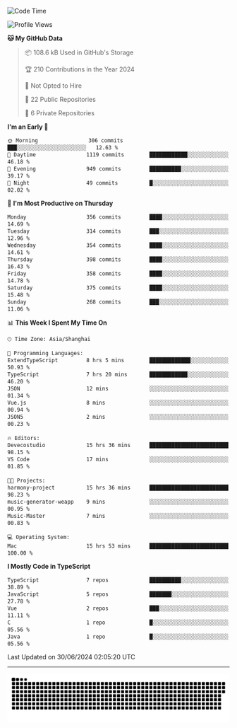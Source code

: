 <!--
<picture>
  <source
    srcset="https://github-readme-stats.vercel.app/api?username=kevinxft&show_icons=true&theme=dark"
    media="(prefers-color-scheme: dark)"
  />
  <source
    srcset="https://github-readme-stats.vercel.app/api?username=kevinxft&show_icons=true"
    media="(prefers-color-scheme: light), (prefers-color-scheme: no-preference)"
  />
  <img src="https://github-readme-stats.vercel.app/api?username=kevinxft&show_icons=true" />
</picture>
-->

<!--START_SECTION:waka-->
![Code Time](http://img.shields.io/badge/Code%20Time-1%2C630%20hrs%2047%20mins-blue)

![Profile Views](http://img.shields.io/badge/Profile%20Views-3-blue)

**🐱 My GitHub Data** 

> 📦 108.6 kB Used in GitHub's Storage 
 > 
> 🏆 210 Contributions in the Year 2024
 > 
> 🚫 Not Opted to Hire
 > 
> 📜 22 Public Repositories 
 > 
> 🔑 6 Private Repositories 
 > 
**I'm an Early 🐤** 

```text
🌞 Morning                306 commits         ███░░░░░░░░░░░░░░░░░░░░░░   12.63 % 
🌆 Daytime                1119 commits        ████████████░░░░░░░░░░░░░   46.18 % 
🌃 Evening                949 commits         ██████████░░░░░░░░░░░░░░░   39.17 % 
🌙 Night                  49 commits          █░░░░░░░░░░░░░░░░░░░░░░░░   02.02 % 
```
📅 **I'm Most Productive on Thursday** 

```text
Monday                   356 commits         ████░░░░░░░░░░░░░░░░░░░░░   14.69 % 
Tuesday                  314 commits         ███░░░░░░░░░░░░░░░░░░░░░░   12.96 % 
Wednesday                354 commits         ████░░░░░░░░░░░░░░░░░░░░░   14.61 % 
Thursday                 398 commits         ████░░░░░░░░░░░░░░░░░░░░░   16.43 % 
Friday                   358 commits         ████░░░░░░░░░░░░░░░░░░░░░   14.78 % 
Saturday                 375 commits         ████░░░░░░░░░░░░░░░░░░░░░   15.48 % 
Sunday                   268 commits         ███░░░░░░░░░░░░░░░░░░░░░░   11.06 % 
```


📊 **This Week I Spent My Time On** 

```text
🕑︎ Time Zone: Asia/Shanghai

💬 Programming Languages: 
ExtendTypeScript         8 hrs 5 mins        █████████████░░░░░░░░░░░░   50.93 % 
TypeScript               7 hrs 20 mins       ████████████░░░░░░░░░░░░░   46.20 % 
JSON                     12 mins             ░░░░░░░░░░░░░░░░░░░░░░░░░   01.34 % 
Vue.js                   8 mins              ░░░░░░░░░░░░░░░░░░░░░░░░░   00.94 % 
JSON5                    2 mins              ░░░░░░░░░░░░░░░░░░░░░░░░░   00.23 % 

🔥 Editors: 
Devecostudio             15 hrs 36 mins      █████████████████████████   98.15 % 
VS Code                  17 mins             ░░░░░░░░░░░░░░░░░░░░░░░░░   01.85 % 

🐱‍💻 Projects: 
harmony-project          15 hrs 36 mins      █████████████████████████   98.23 % 
music-generator-weapp    9 mins              ░░░░░░░░░░░░░░░░░░░░░░░░░   00.95 % 
Music-Master             7 mins              ░░░░░░░░░░░░░░░░░░░░░░░░░   00.83 % 

💻 Operating System: 
Mac                      15 hrs 53 mins      █████████████████████████   100.00 % 
```

**I Mostly Code in TypeScript** 

```text
TypeScript               7 repos             ██████████░░░░░░░░░░░░░░░   38.89 % 
JavaScript               5 repos             ███████░░░░░░░░░░░░░░░░░░   27.78 % 
Vue                      2 repos             ███░░░░░░░░░░░░░░░░░░░░░░   11.11 % 
C                        1 repo              █░░░░░░░░░░░░░░░░░░░░░░░░   05.56 % 
Java                     1 repo              █░░░░░░░░░░░░░░░░░░░░░░░░   05.56 % 
```




 Last Updated on 30/06/2024 02:05:20 UTC
<!--END_SECTION:waka-->

---

<picture>
  <source media="(prefers-color-scheme: dark)" srcset="https://raw.githubusercontent.com/kevinxft/kevinxft/output/github-contribution-grid-snake-dark.svg">
  <source media="(prefers-color-scheme: light)" srcset="https://raw.githubusercontent.com/kevinxft/kevinxft/output/github-contribution-grid-snake.svg">
  <img alt="github contribution grid snake animation" src="https://raw.githubusercontent.com/kevinxft/kevinxft/output/github-contribution-grid-snake.svg">
</picture>